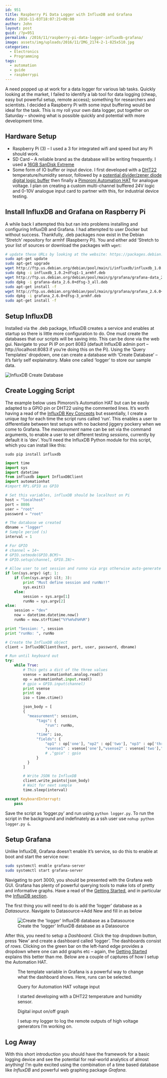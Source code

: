 ```yaml
---
id: 951
title: Raspberry Pi Data Logger with InfluxDB and Grafana
date: 2016-11-03T18:07:21+00:00
author: John
layout: post
guid: /?p=951
permalink: /2016/11/raspberry-pi-data-logger-influxdb-grafana/
image: assets/img/uploads/2016/11/IMG_2174-2-1-825x510.jpg
categories:
  - Electronics
  - Programming
tags:
  - automation
  - guide
  - raspberrypi
---
```

A need popped up at work for a data logger for various lab tasks. Quickly looking at the market, I failed to identify a lab tool for data logging (cheap, easy but powerful setup, remote access); something for researchers and scientists. I decided a Raspberry Pi with some input buffering would be ideal for the task. This is my roll your own data logger, put together on Saturday &#8211; showing what is possible quickly and potential with more development time.

## Hardware Setup

  * Raspberry Pi (3) &#8211; I used a 3 for integrated wifi and speed but any Pi should work.
  * SD Card &#8211; A reliable brand as the database will be writing frequently. I used a [16GB SanDisk Extreme](https://www.7dayshop.com/16gb-micro-sd-cards/sandisk-extreme-micro-sdhc-micro-sd-memory-card-class-10-uhs-1-u3-90mb-s-with-full-size-sd-card-adapter-16gb)
  * Some form of IO buffer or input device. I first developed with a [DHT22](https://www.adafruit.com/product/385) temperature/humidity sensor, followed by a [potential divider/zener diode digital logic buffer](http://www.falstad.com/circuit/circuitjs.html?cct=$+1+0.000005+10.20027730826997+63+10+62%0Av+384+416+384+96+0+0+40+24+0+0+0.5%0Aw+384+96+512+96+0%0Ar+512+96+512+256+0+27000%0Ar+512+256+512+416+0+3900%0Aw+384+416+512+416+0%0AO+608+256+672+256+1%0Az+592+384+592+288+1+0.805904783+3.6%0Aw+592+288+592+256+0%0Aw+608+256+592+256+0%0Aw+592+256+512+256+0%0Aw+592+384+592+416+0%0Aw+592+416+512+416+0%0A) then finally a [Pimoroni Automation HAT](https://shop.pimoroni.com/products/automation-hat) for analogue voltage. I plan on creating a custom multi-channel buffered 24V logic and 0-10V analogue input card to partner with this, for industrial device testing.

## Install InfluxDB and Grafana on Raspberry Pi

A while back I attempted this but ran into problems installing and configuring InfluxDB and Grafana. I had attempted to user Docker but without success. Thankfully, .deb packages now exist in the Debian &#8216;Stretch&#8217; repository for armhf (Raspberry Pi). You and either add &#8216;Stretch to your list of sources or download the packages with `wget`:

```bash
# update these URLs by looking at the website: https://packages.debian.org/sid/grafana
sudo apt-get update
sudo apt-get upgrade
wget http://ftp.us.debian.org/debian/pool/main/i/influxdb/influxdb_1.0.2+dfsg1-1_armhf.deb
sudo dpkg -i influxdb_1.0.2+dfsg1-1_armhf.deb
wget http://ftp.us.debian.org/debian/pool/main/g/grafana/grafana-data_2.6.0+dfsg-3_all.deb # grafana data is a dependancy for grafana
sudo dpkg -i grafana-data_2.6.0+dfsg-3_all.deb
sudo apt-get install -f
wget http://ftp.us.debian.org/debian/pool/main/g/grafana/grafana_2.6.0+dfsg-3_armhf.deb
sudo dpkg -i grafana_2.6.0+dfsg-3_armhf.deb
sudo apt-get install -f
```

## Setup InfluxDB

Installed via the .deb package, InfluxDB creates a service and enables at startup so there is little more configuration to do. One must create the databases that our scripts will be saving into. This can be done via the web gui. Navigate to your Pi IP on port 8083 (default InfluxDB admin port &#8211; http://localhost:8083 if you&#8217;re doing this on the Pi). Using the &#8216;Query Templates&#8217; dropdown, one can create a database with &#8216;Create Database&#8217; &#8211; it&#8217;s fairly self explainatory. Make one called &#8216;logger&#8217; to store our sample data.

<img loading="lazy" class="aligncenter size-large wp-image-969" src="/assets/img/uploads/2016/11/influx-1024x208.gif" alt="InfluxDB Create Database" srcset="/assets/img/uploads/2016/11/influx-1024x208.gif 1024w, /assets/img/uploads/2016/11/influx.gif 300w, /assets/img/uploads/2016/11/influx-768x156.gif 768w" />

## Create Logging Script

The example below uses Pimoroni&#8217;s Automation HAT but can be easily adapted to a GPIO pin or DHT22 using the commented lines. It&#8217;s worth having a read of the [InfluxDB Key Concepts](https://docs.influxdata.com/influxdb/v1.0/concepts/key_concepts/) but essentially, I create a unique _tag_ for each time the script runs called &#8216;run&#8217;. This enables a user to differentiate between test setups with no backend jiggery pockery when we come to Grafana. The _measurement_ name can be set via the command arguments, to enable a user to set different testing _sessions_, currently by default it is &#8216;dev&#8217;. You&#8217;ll need the InfluxDB Python module for this script, which you can install like this:

`sudo pip install influxdb`

```python
import time
import sys
import datetime
from influxdb import InfluxDBClient
import automationhat
#import RPi.GPIO as GPIO

# Set this variables, influxDB should be localhost on Pi
host = "localhost"
port = 8086
user = "root"
password = "root"

# The database we created
dbname = "logger"
# Sample period (s)
interval = 1

# For GPIO
# channel = 14¬
# GPIO.setmode(GPIO.BCM)¬
# GPIO.setup(channel, GPIO.IN)¬

# Allow user to set session and runno via args otherwise auto-generate
if len(sys.argv) &gt; 1:
    if (len(sys.argv) &lt; 3):
        print "Must define session and runNo!!"
        sys.exit()
    else:
        session = sys.argv[1]
        runNo = sys.argv[2]
else:
    session = "dev"
    now = datetime.datetime.now()
    runNo = now.strftime("%Y%m%d%H%M")

print "Session: ", session
print "runNo: ", runNo

# Create the InfluxDB object
client = InfluxDBClient(host, port, user, password, dbname)

# Run until keyboard out
try:
    while True:
        # This gets a dict of the three values
        vsense = automationhat.analog.read()
        op = automationhat.input.read()
        # gpio = GPIO.input(channel)
        print vsense
        print op
        iso = time.ctime()

        json_body = [
        {
          "measurement": session,
              "tags": {
                  "run": runNo,
                  },
              "time": iso,
              "fields": {
                  "op1" : op['one'], "op2" : op['two'], "op3" : op['three'],
                  "vsense1" : vsense['one'],"vsense2" : vsense['two'],"vsense3" : vsense['three']
                  # ,"gpio" : gpio
              }
          }
        ]

        # Write JSON to InfluxDB
        client.write_points(json_body)
        # Wait for next sample
        time.sleep(interval)

except KeyboardInterrupt:
    pass
```

Save the script as &#8216;logger.py&#8217; and run using `python logger.py`. To run the script in the background and indefinately as a ssh user use `nohup python logger.py &`.

## Setup Grafana

Unlike InfluxDB, Grafana doesn&#8217;t enable it&#8217;s service, so do this to enable at boot and start the service now:

```bash
sudo systemctl enable grafana-server
sudo systemctl start grafana-server
```

Navigating to port 3000, you should be presented with the Grafana web GUI. Grafana has plenty of powerful querying tools to make lots of pretty and informative graphs. Have a read of the [Getting Started](http://docs.grafana.org/guides/gettingstarted/), and in particular the [InfluxDB section](http://docs.grafana.org/datasources/influxdb/).

The first thing you will need to do is add the &#8216;logger&#8217; database as a _Datasource_. Navigate to Datasource->Add New and fill in as below

<figure id="attachment_967" aria-describedby="caption-attachment-967" class="wp-caption aligncenter">
<img loading="lazy" class="wp-image-967 size-full" src="/assets/img/uploads/2016/11/datasource.gif" alt="Create the 'logger' InfluxDB database as a Datasource" /><figcaption id="caption-attachment-967" class="wp-caption-text">Create the &#8216;logger&#8217; InfluxDB database as a Datasource</figcaption></figure> 

After this, you need to setup a _Dashboard_. Click the top dropdown button, press &#8216;New&#8217; and create a dashboard called &#8216;logger&#8217;. The dashboards consist of _rows_. Clicking on the green bar on the left-hand edge provides a dropdown where one can add graphs etc &#8211; again, the [Getting Started](http://docs.grafana.org/guides/gettingstarted/) explains this better than me. Below are a couple of captures of how I setup the Automation HAT.

  <figure class='gallery-item'> 
<img src="/assets/img/uploads/2016/11/runs.gif" class="attachment-medium size-medium" alt="" loading="lazy" aria-describedby="gallery-28-978" />
<figcaption class='wp-caption-text gallery-caption' id='gallery-28-978'> The template variable in Grafana is a powerful way to change what the dashboard shows. Here, runs can be selected. </figcaption></figure><figure class='gallery-item'> 
  
<img src="/assets/img/uploads/2016/11/panel.gif" class="attachment-medium size-medium" alt="" loading="lazy" aria-describedby="gallery-28-977" />
<figcaption class='wp-caption-text gallery-caption' id='gallery-28-977'> Query for Automation HAT voltage input </figcaption></figure><figure class='gallery-item'> 

<img src="/assets/img/uploads/2016/11/environment.gif" class="attachment-medium size-medium" alt="" loading="lazy" aria-describedby="gallery-28-976" />
<figcaption class='wp-caption-text gallery-caption' id='gallery-28-976'> I started developing with a DHT22 temperature and humidity sensor. </figcaption></figure>

<figure class='gallery-item'> 
<img src="/assets/img/uploads/2016/11/operate.gif" class="attachment-medium size-medium" alt="" loading="lazy" aria-describedby="gallery-28-975" />
<figcaption class='wp-caption-text gallery-caption' id='gallery-28-975'> Digital input on/off graph </figcaption></figure>

<figure class='gallery-item'>
<img src="/assets/img/uploads/2016/11/dashboard.png" class="attachment-medium size-medium" alt="" loading="lazy" aria-describedby="gallery-28-985" />
  <figcaption class='wp-caption-text gallery-caption' id='gallery-28-985'> I setup my logger to log the remote outputs of high voltage generators I&#8217;m working on. </figcaption></figure>

## Log Away

With this short introduction you should have the framework for a basic logging device and see the potential for real-world analytics of almost anything! I&#8217;m quite excited using the combination of a time based database like _InfluxDB_ and powerful web graphing package _Grafana_.
